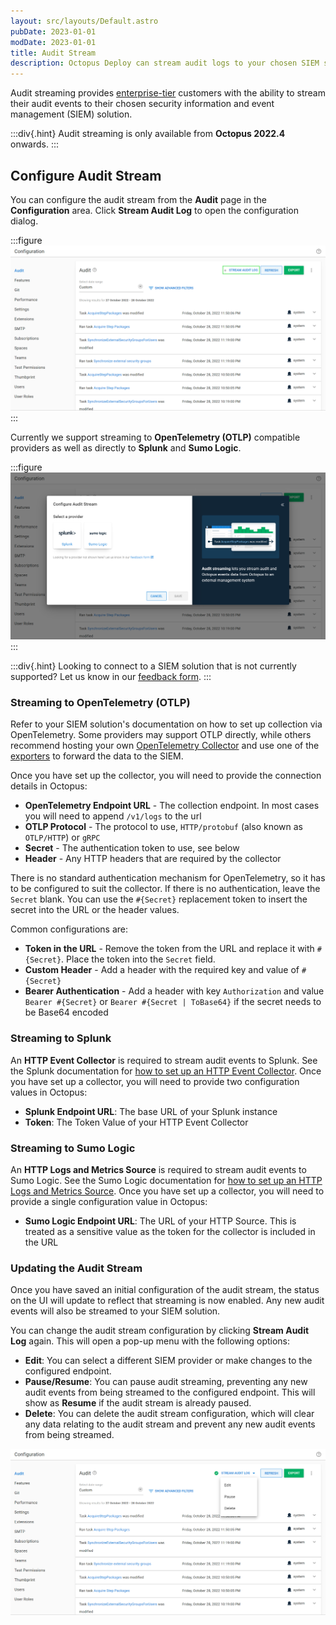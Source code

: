 ```yaml
---
layout: src/layouts/Default.astro
pubDate: 2023-01-01
modDate: 2023-01-01
title: Audit Stream
description: Octopus Deploy can stream audit logs to your chosen SIEM solution
---
```


Audit streaming provides [enterprise-tier](https://octopus.com/pricing) customers with the ability to stream their audit events to their chosen security information and event management (SIEM) solution.

:::div{.hint}
Audit streaming is only available from **Octopus 2022.4** onwards.
:::

## Configure Audit Stream

You can configure the audit stream from the **Audit** page in the **Configuration** area. Click **Stream Audit Log** to open the configuration dialog.

:::figure
![Audit Stream Not Configured](/docs/security/users-and-teams/auditing/images/audit-stream-not-configured.png)
:::

Currently we support streaming to **OpenTelemetry (OTLP)** compatible providers as well as directly to **Splunk** and **Sumo Logic**.

:::figure
![Audit Stream Configure Dialog](/docs/security/users-and-teams/auditing/images/audit-stream-configure-dialog.png)
:::

:::div{.hint}
Looking to connect to a SIEM solution that is not currently supported? Let us know in our [feedback form](https://oc.to/AuditStreamFeedbackForm).
:::

### Streaming to OpenTelemetry (OTLP)

Refer to your SIEM solution's documentation on how to set up collection via OpenTelemetry. Some providers may support OTLP directly, while others recommend hosting your own [OpenTelemetry Collector](https://github.com/open-telemetry/opentelemetry-collector) and use one of the [exporters](https://github.com/open-telemetry/opentelemetry-collector-contrib/tree/main/exporter) to forward the data to the SIEM.

Once you have set up the collector, you will need to provide the connection details in Octopus:
- **OpenTelemetry Endpoint URL** - The collection endpoint. In most cases you will need to append `/v1/logs` to the url
- **OTLP Protocol** - The protocol to use, `HTTP/protobuf` (also known as `OTLP/HTTP`) or `gRPC`
- **Secret** - The authentication token to use, see below
- **Header** - Any HTTP headers that are required by the collector

There is no standard authentication mechanism for OpenTelemetry, so it has to be configured to suit the collector. If there is no authentication, leave the `Secret` blank. You can use the `#{Secret}` replacement token to insert the secret into the URL or the header values.

Common configurations are:
- **Token in the URL** - Remove the token from the URL and replace it with `#{Secret}`. Place the token into the `Secret` field.
- **Custom Header** - Add a header with the required key and value of `#{Secret}`
- **Bearer Authentication** - Add a header with key `Authorization` and value `Bearer #{Secret}` or `Bearer #{Secret | ToBase64}` if the secret needs to be Base64 encoded

### Streaming to Splunk

An **HTTP Event Collector** is required to stream audit events to Splunk. See the Splunk documentation for [how to set up an HTTP Event Collector](https://docs.splunk.com/Documentation/Splunk/latest/Data/UsetheHTTPEventCollector). Once you have set up a collector, you will need to provide two configuration values in Octopus:

- **Splunk Endpoint URL**: The base URL of your Splunk instance
- **Token**: The Token Value of your HTTP Event Collector

### Streaming to Sumo Logic

An **HTTP Logs and Metrics Source** is required to stream audit events to Sumo Logic. See the Sumo Logic documentation for [how to set up an HTTP Logs and Metrics Source](https://help.sumologic.com/docs/send-data/hosted-collectors/http-source/logs-metrics/). Once you have set up a collector, you will need to provide a single configuration value in Octopus:

- **Sumo Logic Endpoint URL**: The URL of your HTTP Source. This is treated as a sensitive value as the token for the collector is included in the URL

### Updating the Audit Stream

Once you have saved an initial configuration of the audit stream, the status on the UI will update to reflect that streaming is now enabled. Any new audit events will also be streamed to your SIEM solution.

You can change the audit stream configuration by clicking **Stream Audit Log** again. This will open a pop-up menu with the following options:

- **Edit**: You can select a different SIEM provider or make changes to the configured endpoint.
- **Pause/Resume**: You can pause audit streaming, preventing any new audit events from being streamed to the configured endpoint. This will show as **Resume** if the audit stream is already paused.
- **Delete**: You can delete the audit stream configuration, which will clear any data relating to the audit stream and prevent any new audit events from being streamed.

![Update Audit Stream](/docs/security/users-and-teams/auditing/images/audit-stream-update.png)
